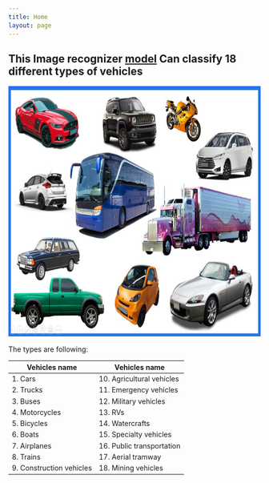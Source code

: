 ```yaml
---
title: Home
layout: page
---
```


## This Image recognizer [model](https://akibiqbal98.github.io/Vechiles-Recognizer/vechicles_recognizer.html) Can classify 18 different types of vehicles

<img src = "..\picture\Vehicle-Types.jpg" width="700" height="500">

The types are following: <br/>

| Vehicles name | Vehicles name |
|--------|------|
| 1. Cars | 10. Agricultural vehicles |
| 2. Trucks | 11. Emergency vehicles |
| 3. Buses | 12. Military vehicles |
| 4. Motorcycles | 13. RVs |
| 5. Bicycles | 14. Watercrafts | 
| 6. Boats | 15. Specialty vehicles |
| 7. Airplanes | 16. Public transportation | 
| 8. Trains |  17. Aerial tramway |
| 9. Construction vehicles |  18. Mining vehicles |


 
 
 
 
 
 
 

